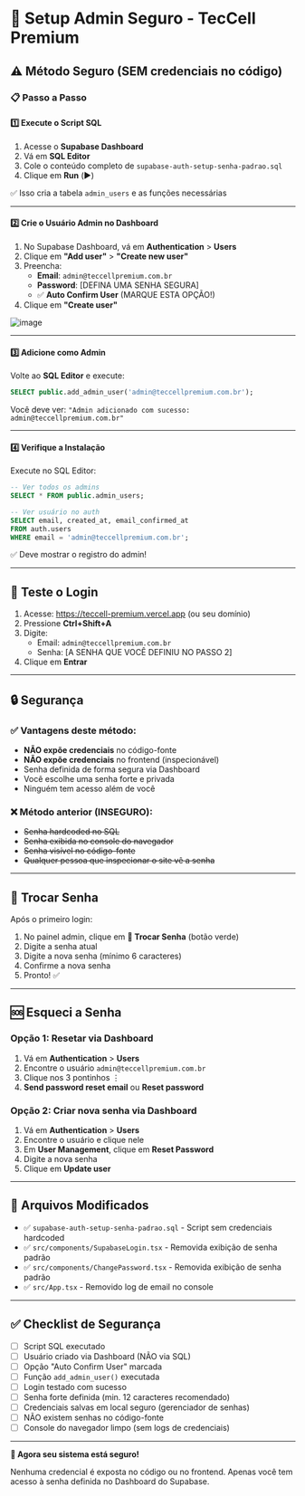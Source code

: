 # 🔐 Setup Admin Seguro - TecCell Premium

## ⚠️ Método Seguro (SEM credenciais no código)

### 📋 Passo a Passo

#### 1️⃣ Execute o Script SQL

1. Acesse o **Supabase Dashboard**
2. Vá em **SQL Editor**
3. Cole o conteúdo completo de `supabase-auth-setup-senha-padrao.sql`
4. Clique em **Run** (▶️)

✅ Isso cria a tabela `admin_users` e as funções necessárias

---

#### 2️⃣ Crie o Usuário Admin no Dashboard

1. No Supabase Dashboard, vá em **Authentication** > **Users**
2. Clique em **"Add user"** > **"Create new user"**
3. Preencha:
   - **Email**: `admin@teccellpremium.com.br`
   - **Password**: [DEFINA UMA SENHA SEGURA]
   - ✅ **Auto Confirm User** (MARQUE ESTA OPÇÃO!)
4. Clique em **"Create user"**

![image](https://github.com/user-attachments/assets/...)

---

#### 3️⃣ Adicione como Admin

Volte ao **SQL Editor** e execute:

```sql
SELECT public.add_admin_user('admin@teccellpremium.com.br');
```

Você deve ver: `"Admin adicionado com sucesso: admin@teccellpremium.com.br"`

---

#### 4️⃣ Verifique a Instalação

Execute no SQL Editor:

```sql
-- Ver todos os admins
SELECT * FROM public.admin_users;

-- Ver usuário no auth
SELECT email, created_at, email_confirmed_at 
FROM auth.users 
WHERE email = 'admin@teccellpremium.com.br';
```

✅ Deve mostrar o registro do admin!

---

## 🧪 Teste o Login

1. Acesse: https://teccell-premium.vercel.app (ou seu domínio)
2. Pressione **Ctrl+Shift+A**
3. Digite:
   - Email: `admin@teccellpremium.com.br`
   - Senha: [A SENHA QUE VOCÊ DEFINIU NO PASSO 2]
4. Clique em **Entrar**

---

## 🔒 Segurança

### ✅ Vantagens deste método:

- **NÃO expõe credenciais** no código-fonte
- **NÃO expõe credenciais** no frontend (inspecionável)
- Senha definida de forma segura via Dashboard
- Você escolhe uma senha forte e privada
- Ninguém tem acesso além de você

### ❌ Método anterior (INSEGURO):

- ~~Senha hardcoded no SQL~~
- ~~Senha exibida no console do navegador~~
- ~~Senha visível no código-fonte~~
- ~~Qualquer pessoa que inspecionar o site vê a senha~~

---

## 🔑 Trocar Senha

Após o primeiro login:

1. No painel admin, clique em **🔑 Trocar Senha** (botão verde)
2. Digite a senha atual
3. Digite a nova senha (mínimo 6 caracteres)
4. Confirme a nova senha
5. Pronto! ✅

---

## 🆘 Esqueci a Senha

### Opção 1: Resetar via Dashboard

1. Vá em **Authentication** > **Users**
2. Encontre o usuário `admin@teccellpremium.com.br`
3. Clique nos 3 pontinhos ⋮
4. **Send password reset email** ou **Reset password**

### Opção 2: Criar nova senha via Dashboard

1. Vá em **Authentication** > **Users**
2. Encontre o usuário e clique nele
3. Em **User Management**, clique em **Reset Password**
4. Digite a nova senha
5. Clique em **Update user**

---

## 📄 Arquivos Modificados

- ✅ `supabase-auth-setup-senha-padrao.sql` - Script sem credenciais hardcoded
- ✅ `src/components/SupabaseLogin.tsx` - Removida exibição de senha padrão
- ✅ `src/components/ChangePassword.tsx` - Removida exibição de senha padrão
- ✅ `src/App.tsx` - Removido log de email no console

---

## ✅ Checklist de Segurança

- [ ] Script SQL executado
- [ ] Usuário criado via Dashboard (NÃO via SQL)
- [ ] Opção "Auto Confirm User" marcada
- [ ] Função `add_admin_user()` executada
- [ ] Login testado com sucesso
- [ ] Senha forte definida (min. 12 caracteres recomendado)
- [ ] Credenciais salvas em local seguro (gerenciador de senhas)
- [ ] NÃO existem senhas no código-fonte
- [ ] Console do navegador limpo (sem logs de credenciais)

---

**🎯 Agora seu sistema está seguro!**

Nenhuma credencial é exposta no código ou no frontend. Apenas você tem acesso à senha definida no Dashboard do Supabase.
